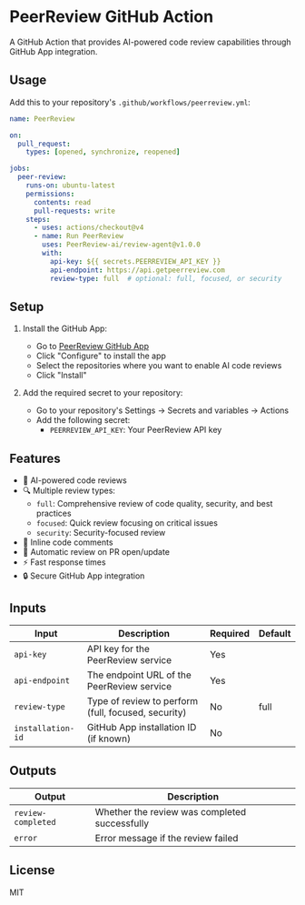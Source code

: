 # PeerReview GitHub Action

A GitHub Action that provides AI-powered code review capabilities through GitHub App integration.

## Usage

Add this to your repository's `.github/workflows/peerreview.yml`:

```yaml
name: PeerReview

on:
  pull_request:
    types: [opened, synchronize, reopened]

jobs:
  peer-review:
    runs-on: ubuntu-latest
    permissions:
      contents: read
      pull-requests: write
    steps:
      - uses: actions/checkout@v4
      - name: Run PeerReview
        uses: PeerReview-ai/review-agent@v1.0.0
        with:
          api-key: ${{ secrets.PEERREVIEW_API_KEY }}
          api-endpoint: https://api.getpeerreview.com
          review-type: full  # optional: full, focused, or security
```

## Setup

1. Install the GitHub App:
   - Go to [PeerReview GitHub App](https://github.com/apps/peerreviewapp)
   - Click "Configure" to install the app
   - Select the repositories where you want to enable AI code reviews
   - Click "Install"

2. Add the required secret to your repository:
   - Go to your repository's Settings → Secrets and variables → Actions
   - Add the following secret:
     - `PEERREVIEW_API_KEY`: Your PeerReview API key

## Features

- 🤖 AI-powered code reviews
- 🔍 Multiple review types:
  - `full`: Comprehensive review of code quality, security, and best practices
  - `focused`: Quick review focusing on critical issues
  - `security`: Security-focused review
- 📝 Inline code comments
- 🔄 Automatic review on PR open/update
- ⚡ Fast response times
- 🔒 Secure GitHub App integration

## Inputs

| Input | Description | Required | Default |
|-------|-------------|----------|---------|
| `api-key` | API key for the PeerReview service | Yes | |
| `api-endpoint` | The endpoint URL of the PeerReview service | Yes | |
| `review-type` | Type of review to perform (full, focused, security) | No | full |
| `installation-id` | GitHub App installation ID (if known) | No | |

## Outputs

| Output | Description |
|--------|-------------|
| `review-completed` | Whether the review was completed successfully |
| `error` | Error message if the review failed |

## License

MIT 